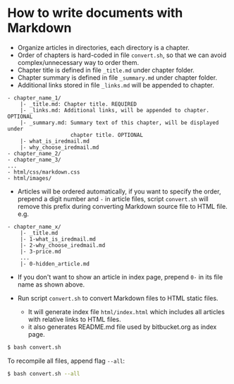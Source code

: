 # How to write documents with Markdown

* Organize articles in directories, each directory is a chapter.
* Order of chapters is hard-coded in file `convert.sh`, so that we can avoid
  complex/unnecessary way to order them.
* Chapter title is defined in file `_title.md` under chapter folder.
* Chapter summary is defined in file `_summary.md` under chapter folder.
* Additional links stored in file `_links.md` will be appended to chapter.

```
- chapter_name_1/
    |- _title.md: Chapter title. REQUIRED
    |- _links.md: Additional links, will be appended to chapter. OPTIONAL
    |- _summary.md: Summary text of this chapter, will be displayed under
                    chapter title. OPTIONAL
    |- what_is_iredmail.md
    |- why_choose_iredmail.md
- chapter_name_2/
- chapter_name_3/
...
- html/css/markdown.css
- html/images/
```

* Articles will be ordered automatically, if you want to specify the order,
  prepend a digit number and `-` in article files, script `convert.sh` will
  remove this prefix during converting Markdown source file to HTML file. e.g.

```
- chapter_name_x/
    |- _title.md
    |- 1-what_is_iredmail.md
    |- 2-why_choose_iredmail.md
    |- 3-price.md
    ...
    |- 0-hidden_article.md
```

* If you don't want to show an article in index page, prepend `0-` in its
  file name as shown above.

* Run script `convert.sh` to convert Markdown files to HTML static files.

    * It will generate index file `html/index.html` which includes all articles
      with relative links to HTML files.
    * it also generates README.md file used by bitbucket.org as index page.

```bash
$ bash convert.sh
```

To recompile all files, append flag `--all`:

```bash
$ bash convert.sh --all
```
